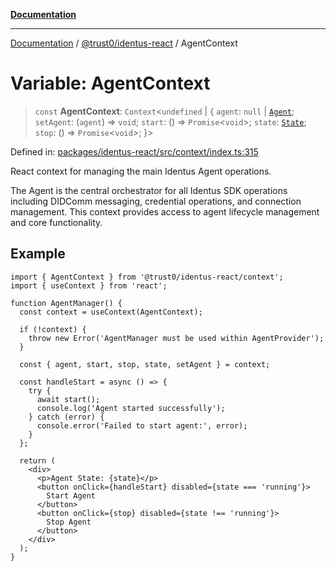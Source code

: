 [**Documentation**](../../../README.md)

***

[Documentation](../../../README.md) / [@trust0/identus-react](../README.md) / AgentContext

# Variable: AgentContext

> `const` **AgentContext**: `Context`\<`undefined` \| \{ `agent`: `null` \| [`Agent`](https://github.com/hyperledger-identus/sdk-ts/blob/main/docs/sdk/modules.md); `setAgent`: (`agent`) => `void`; `start`: () => `Promise`\<`void`\>; `state`: [`State`](https://github.com/hyperledger-identus/sdk-ts/blob/main/docs/sdk/modules.md); `stop`: () => `Promise`\<`void`\>; \}\>

Defined in: [packages/identus-react/src/context/index.ts:315](https://github.com/trust0-project/identus/blob/420057f3cc05b15bb97280a752f7f8a0a6d9a55c/packages/identus-react/src/context/index.ts#L315)

React context for managing the main Identus Agent operations.

The Agent is the central orchestrator for all Identus SDK operations including
DIDComm messaging, credential operations, and connection management. This context
provides access to agent lifecycle management and core functionality.

## Example

```tsx
import { AgentContext } from '@trust0/identus-react/context';
import { useContext } from 'react';

function AgentManager() {
  const context = useContext(AgentContext);
  
  if (!context) {
    throw new Error('AgentManager must be used within AgentProvider');
  }
  
  const { agent, start, stop, state, setAgent } = context;
  
  const handleStart = async () => {
    try {
      await start();
      console.log('Agent started successfully');
    } catch (error) {
      console.error('Failed to start agent:', error);
    }
  };
  
  return (
    <div>
      <p>Agent State: {state}</p>
      <button onClick={handleStart} disabled={state === 'running'}>
        Start Agent
      </button>
      <button onClick={stop} disabled={state !== 'running'}>
        Stop Agent
      </button>
    </div>
  );
}
```
